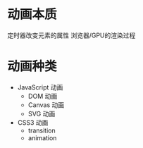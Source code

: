 # 动画本质
定时器改变元素的属性
浏览器/GPU的渲染过程
# 动画种类
- JavaScript 动画
	- DOM 动画
	- Canvas 动画
	- SVG 动画
- CSS3 动画
	- transition
	- animation